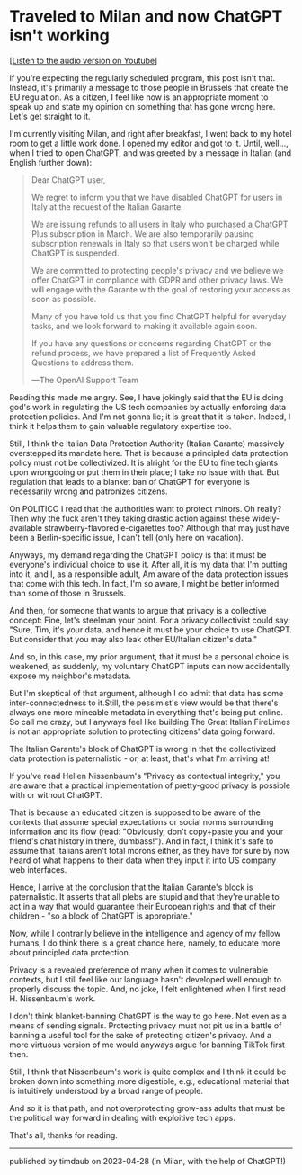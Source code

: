 # Traveled to Milan and now ChatGPT isn't working


[[Listen to the audio version on Youtube](https://www.youtube.com/watch?v=D1IuYsmeAos)]

If you're expecting the regularly scheduled program, this post isn't that.
Instead, it's primarily a message to those people in Brussels that create the
EU regulation. As a citizen, I feel like now is an appropriate moment to speak
up and state my opinion on something that has gone wrong here. Let's get
straight to it.

I'm currently visiting Milan, and right after breakfast, I went back to my
hotel room to get a little work done. I opened my editor and got to it. Until,
well..., when I tried to open ChatGPT, and was greeted by a message in Italian
(and English further down):

> Dear ChatGPT user,
> 
> We regret to inform you that we have disabled ChatGPT for users in Italy at the
> request of the Italian Garante.
>
> We are issuing refunds to all users in Italy who purchased a ChatGPT Plus
> subscription in March. We are also temporarily pausing subscription renewals in
> Italy so that users won't be charged while ChatGPT is suspended.
>
> We are committed to protecting people's privacy and we believe we offer ChatGPT
> in compliance with GDPR and other privacy laws. We will engage with the Garante
> with the goal of restoring your access as soon as possible.
>
> Many of you have told us that you find ChatGPT helpful for everyday tasks, and
> we look forward to making it available again soon.
>
> If you have any questions or concerns regarding ChatGPT or the refund process,
> we have prepared a list of Frequently Asked Questions to address them.
> 
> —The OpenAI Support Team

Reading this made me angry. See, I have jokingly said that the EU is doing
god's work in regulating the US tech companies by actually enforcing data
protection policies. And I'm not gonna lie; it is great that it is taken.
Indeed, I think it helps them to gain valuable regulatory expertise too.

Still, I think the Italian Data Protection Authority (Italian Garante)
massively overstepped its mandate here. That is because a principled data
protection policy must not be collectivized. It is alright for the EU to fine
tech giants upon wrongdoing or put them in their place; I take no issue with
that. But regulation that leads to a blanket ban of ChatGPT for everyone is
necessarily wrong and patronizes citizens.

On POLITICO I read that the authorities want to protect minors. Oh really? Then
why the fuck aren't they taking drastic action against these widely-available
strawberry-flavored e-cigarettes too? Although that may just have been a
Berlin-specific issue, I can't tell (only here on vacation).

Anyways, my demand regarding the ChatGPT policy is that it must be everyone's
individual choice to use it. After all, it is my data that I'm putting into it,
and I, as a responsible adult, Am aware of the data protection issues that come
with this tech. In fact, I'm so aware, I might be better informed than some of
those in Brussels.

And then, for someone that wants to argue that privacy is a collective concept:
Fine, let's steelman your point. For a privacy collectivist could say: "Sure,
Tim, it's your data, and hence it must be your choice to use ChatGPT. But
consider that you may also leak other EU/Italian citizen's data." 

And so, in this case, my prior argument, that it must be a personal choice is
weakened, as suddenly, my voluntary ChatGPT inputs can now accidentally expose
my neighbor's metadata.

But I'm skeptical of that argument, although I do admit that data has some
inter-connectedness to it.Still, the pessimist's view would be that there's
always one more mineable metadata in everything that's being put online. So
call me crazy, but I anyways feel like building The Great Italian FireLimes is
not an appropriate solution to protecting citizens' data going forward.

The Italian Garante's block of ChatGPT is wrong in that the collectivized data
protection is paternalistic - or, at least, that's what I'm arriving at!

If you've read Hellen Nissenbaum's "Privacy as contextual integrity," you are
aware that a practical implementation of pretty-good privacy is possible with
or without ChatGPT. 

That is because an educated citizen is supposed to be aware of the contexts
that assume special expectations or social norms surrounding information and
its flow (read: "Obviously, don't copy+paste you and your friend's chat history
in there, dumbass!"). And in fact, I think it's safe to assume that Italians
aren't total morons either, as they have for sure by now heard of what happens
to their data when they input it into US company web interfaces.

Hence, I arrive at the conclusion that the Italian Garante's block is
paternalistic. It asserts that all plebs are stupid and that they're unable to
act in a way that would guarantee their European rights and that of their
children - "so a block of ChatGPT is appropriate."

Now, while I contrarily believe in the intelligence and agency of my fellow
humans, I do think there is a great chance here, namely, to educate more about
principled data protection. 

Privacy is a revealed preference of many when it comes to vulnerable contexts,
but I still feel like our language hasn't developed well enough to properly
discuss the topic. And, no joke, I felt enlightened when I first read H.
Nissenbaum's work. 

I don't think blanket-banning ChatGPT is the way to go here. Not even as a
means of sending signals. Protecting privacy must not pit us in a battle of
banning a useful tool for the sake of protecting citizen's privacy. And a more
virtuous version of me would anyways argue for banning TikTok first then.

Still, I think that Nissenbaum's work is quite complex and I think it could be
broken down into something more digestible, e.g., educational material that is
intuitively understood by a broad range of people. 

And so it is that path, and not overprotecting grow-ass adults that must be the
political way forward in dealing with exploitive tech apps. 

That's all, thanks for reading.

---

published by timdaub on 2023-04-28 (in Milan, with the help of ChatGPT!)
